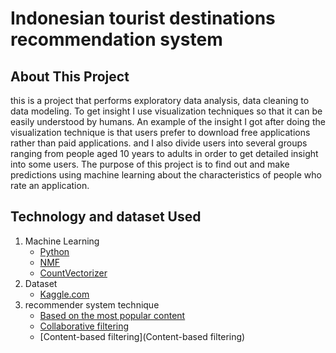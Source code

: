 # Indonesian tourist destinations recommendation system

## About This Project
this is a project that performs exploratory data analysis, data cleaning to data modeling. To get insight I use visualization techniques so that it can be easily understood by humans. An example of the insight I got after doing the visualization technique is that users prefer to download free applications rather than paid applications. and I also divide users into several groups ranging from people aged 10 years to adults in order to get detailed insight into some users. The purpose of this project is to find out and make predictions using machine learning about the characteristics of people who rate an application.

## Technology and dataset Used

1. Machine Learning
   - [Python](https://www.python.org/)
   - [NMF](https://en.wikipedia.org/wiki/Non-negative_matrix_factorization)
   - [CountVectorizer](https://scikit-learn.org/stable/modules/generated/sklearn.feature_extraction.text.CountVectorizer.html)
2. Dataset
   - [Kaggle.com](https://www.kaggle.com/datasets/faridansutariya/google-playstore-dataset) 
3. recommender system technique
   - [Based on the most popular content](https://en.wikipedia.org/wiki/Recommender_system)
   - [Collaborative filtering](https://en.wikipedia.org/wiki/Recommender_system)
   - [Content-based filtering](Content-based filtering)
